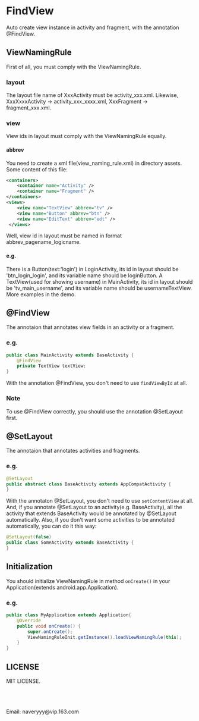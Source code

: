 # FindView
Auto create view instance in activity and fragment, with the annotation @FindView.

## ViewNamingRule
First of all, you must comply with the ViewNamingRule.

### layout
The layout file name of XxxActivity must be activity_xxx.xml.
Likewise, XxxXxxxActivity -> activity_xxx_xxxx.xml, XxxFragment -> fragment_xxx.xml.

### view
View ids in layout must comply with the ViewNamingRule equally.

#### abbrev
You need to create a xml file(view_naming_rule.xml) in directory assets.
Some content of this file:
```xml
<containers>
	<container name="Activity" />
	<container name="Fragment" />
</containers>
<views>
	<view name="TextView" abbrev="tv" />
	<view name="Button" abbrev="btn" />
	<view name="EditText" abbrev="edt" />
 </views>
```

Well, view id in layout must be named in format abbrev_pagename_logicname.

#### e.g.
There is a Button(text:'login') in LoginActivity, its id in layout should be 'btn_login_login', and its variable name should be loginButton.
A TextView(used for showing username) in MainActivity, its id in layout should be 'tv_main_username', and its variable name should be usernameTextView.
More examples in the demo.

## @FindView
The annotaion that annotates view fields in an activity or a fragment. 

### e.g.
```java
public class MainActivity extends BaseActivity {  
    @FindView  
    private TextView textView;  
}  
```
With the annotation @FindView, you don't need to use `findViewById` at all.

### Note
To use @FindView correctly, you should use the annotation @SetLayout first.

## @SetLayout
The annotaion that annotates activities and fragments.

### e.g.
```java
@SetLayout
public abstract class BaseActivity extends AppCompatActivity {
}
```
With the annotaton @SetLayout, you don't need to use `setContentView` at all.
And, if you annotate @SetLayout to an activity(e.g. BaseActivity), all the activity that extends BaseActivity would be annotated by @SetLayout automatically.
Also, if you don't want some activities to be annotated automatically, you can do it this way:
```java
@SetLayout(false)
public class SomeActivity extends BaseActivity {
}
```

## Initialization
You should initialize ViewNamingRule in method `onCreate()` in your Application(extends android.app.Application).
### e.g.
```java
public class MyApplication extends Application{
    @Override
    public void onCreate() {
        super.onCreate();
        ViewNamingRuleInit.getInstance().loadViewNamingRule(this);
    }
}
```

## LICENSE
MIT LICENSE.

<br/>
<br/>
<br/>
Email: naveryyy@vip.163.com
